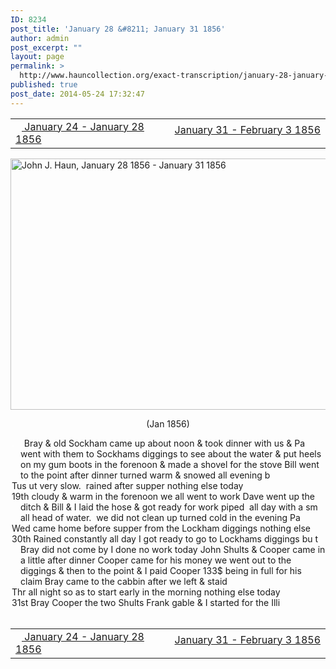 ```yaml
---
ID: 8234
post_title: 'January 28 &#8211; January 31 1856'
author: admin
post_excerpt: ""
layout: page
permalink: >
  http://www.hauncollection.org/exact-transcription/january-28-january-31-1856/
published: true
post_date: 2014-05-24 17:32:47
---
```

<table style="width: 100%;" align="center">
<tbody>
<tr>
<td width="50%"><a title="January 24 – January 28 1856" href="http://www.hauncollection.org/version-2/version-ii-series-i/january-24-january-28-1856-2/"><img src="https://lh3.googleusercontent.com/-EFJpxxNiPNw/VqgtWBCZrMI/AAAAAAAAAFU/WfY4lPFWWkg/s800-Ic42/Soeb-Plain-Arrows-8-10px.png" alt="" width="10" height="10" /> January 24 - January 28 1856</a></td>
<td style="text-align: right;"><a title="January 31 – February 3 1856" href="http://www.hauncollection.org/version-2/version-ii-series-i/january-31-february-3-1856/"> January 31 - February 3 1856 <img src="https://lh3.googleusercontent.com/-67k0cYlpXHw/VqgtWKz1MXI/AAAAAAAAAFU/k9PW_Piyurk/s800-Ic42/Soeb-Plain-Arrows-5-10px.png" alt="" width="10" height="10" /></a></td>
</tr>
</tbody>
</table>
<a href="http://www.hauncollection.org/wp-content/uploads/John Haun/JJH_142_January 28 1856 - January 31 1856.JPG" target="_blank" rel="noopener"><img class="alignnone wp-image-2371 size-large" src="http://www.hauncollection.org/wp-content/uploads/John Haun/JJH_142_January 28 1856 - January 31 1856-1024x682.jpg" alt="John J. Haun, January 28 1856 - January 31 1856" width="604" height="402" /></a>
<p style="text-align: center;">(Jan 1856)</p>

<div style="text-indent: -1em; padding-left: 16px;"><span style="color: #ffffff;">.</span>    Bray &amp; old Sockham came up about noon &amp; took dinner with us &amp;
Pa went with them to Sockhams diggings to see about the water &amp; put
heels on my gum boots in the forenoon &amp; made a shovel for the stove Bill
went to the point after dinner turned warm &amp; snowed all evening b</div>
<div style="text-indent: -1em; padding-left: 16px;">Tus ut very slow.  rained after supper nothing else today</div>
<div style="text-indent: -1em; padding-left: 16px;">19th cloudy &amp; warm in the forenoon we all went to work Dave went up the
ditch &amp; Bill &amp; I laid the hose &amp; got ready for work piped  all day with a sm
all head of water.  we did not clean up turned cold in the evening Pa</div>
<div style="text-indent: -1em; padding-left: 16px;">Wed came home before supper from the Lockham diggings nothing else</div>
<div style="text-indent: -1em; padding-left: 16px;">30th Rained constantly all day I got ready to go to Lockhams diggings bu
t Bray did not come by I done no work today John Shults &amp; Cooper
came in a little after dinner Cooper came for his money we went
out to the diggings &amp; then to the point &amp; I paid Cooper 133$ being in
full for his claim Bray came to the cabbin after we left &amp; staid</div>
<div style="text-indent: -1em; padding-left: 16px;">Thr all night so as to start early in the morning nothing else today</div>
<div style="text-indent: -1em; padding-left: 16px;">31st Bray Cooper the two Shults Frank gable &amp; I started for the Illi</div>
&nbsp;
<table style="width: 100%;" align="center">
<tbody>
<tr>
<td width="50%"><a title="January 24 – January 28 1856" href="http://www.hauncollection.org/version-2/version-ii-series-i/january-24-january-28-1856-2/"><img src="https://lh3.googleusercontent.com/-EFJpxxNiPNw/VqgtWBCZrMI/AAAAAAAAAFU/WfY4lPFWWkg/s800-Ic42/Soeb-Plain-Arrows-8-10px.png" alt="" width="10" height="10" /> January 24 - January 28 1856</a></td>
<td style="text-align: right;"><a title="January 31 – February 3 1856" href="http://www.hauncollection.org/version-2/version-ii-series-i/january-31-february-3-1856/"> January 31 - February 3 1856 <img src="https://lh3.googleusercontent.com/-67k0cYlpXHw/VqgtWKz1MXI/AAAAAAAAAFU/k9PW_Piyurk/s800-Ic42/Soeb-Plain-Arrows-5-10px.png" alt="" width="10" height="10" /></a></td>
</tr>
</tbody>
</table>